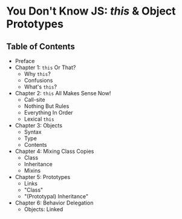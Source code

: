 # You Don't Know JS: *this* & Object Prototypes

## Table of Contents

* Preface
* Chapter 1: `this` Or That?
	* Why `this`?
	* Confusions
	* What's `this`?
* Chapter 2: `this` All Makes Sense Now!
	* Call-site
	* Nothing But Rules
	* Everything In Order
	* Lexical `this`
* Chapter 3: Objects
	* Syntax
	* Type
	* Contents
* Chapter 4: Mixing Class Copies
	* Class
	* Inheritance
	* Mixins
* Chapter 5: Prototypes
	* Links
	* "Class"
	* "(Prototypal) Inheritance"
* Chapter 6: Behavior Delegation
	* Objects: Linked

